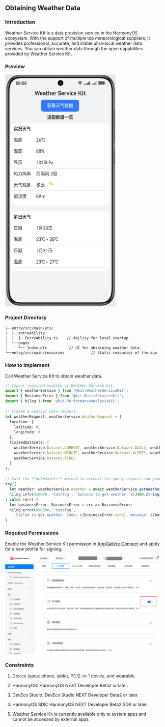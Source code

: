 ## Obtaining Weather Data

### Introduction
Weather Service Kit is a data provision service in the HarmonyOS ecosystem.
With the support of multiple top meteorological suppliers, it provides professional, accurate, and stable ultra-local weather data services.
You can obtain weather data through the open capabilities provided by Weather Service Kit.

### Preview

![](screenshots/device/preview.png)

### Project Directory
```
├──entry/src/main/ets/
│  ├──entryability
│  │  ├──EntryAbility.ts    // Ability for local startup.
│  └──pages
│     └── Index.ets          // UI for obtaining weather data.
└──entry/src/main/resources            // Static resources of the app.
```

### How to Implement
Call Weather Service Kit to obtain weather data.
```ts
// Import required modules of Weather Service Kit.
import { weatherService } from '@kit.WeatherServiceKit';
import { BusinessError } from '@kit.BasicServicesKit';
import { hilog } from '@kit.PerformanceAnalysisKit';

// Create a weather data request.
let weatherRequest: weatherService.WeatherRequest = {
  location: {
    latitude: 0,
    longitude: 0
  },
  limitedDatasets: [
    weatherService.Dataset.CURRENT, weatherService.Dataset.DAILY, weatherService.Dataset.HOURLY,
    weatherService.Dataset.MINUTE, weatherService.Dataset.ALERTS, weatherService.Dataset.INDICES,
    weatherService.Dataset.TIDES
  ]
};

// Call the **getWeather** method to execute the query request and process the returned result.
try {
  let weather: weatherService.Weather = await weatherService.getWeather(weatherRequest);
  hilog.info(0x0000, 'testTag', `Success to get weather: ${JSON.stringify(weather)}`);
} catch (err) {
  let businessError: BusinessError = err as BusinessError;
  hilog.error(0x0000, 'testTag',
    `Failed to get weather. Code: ${businessError.code}, message: ${businessError.message}`);
}
```

### Required Permissions
Enable the Weather Service Kit permission in [AppGallery Connect](https://developer.huawei.com/consumer/en/service/josp/agc/index.html#/) and apply for a new profile for signing.

![alt text](screenshots/device/image.png)

### Constraints
1. Device types: phone, tablet, PC/2-in-1 device, and wearable.

2. HarmonyOS: HarmonyOS NEXT Developer Beta2 or later.

3. DevEco Studio: DevEco Studio NEXT Developer Beta2 or later.

4. HarmonyOS SDK: HarmonyOS NEXT Developer Beta2 SDK or later.

5. Weather Service Kit is currently available only to system apps and cannot be accessed by external apps.
